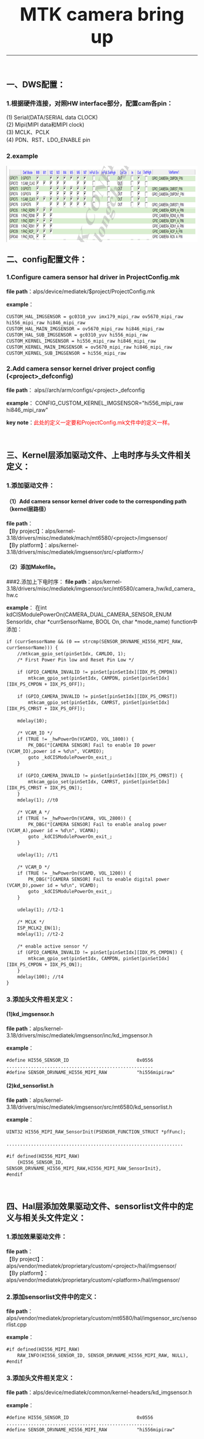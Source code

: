 # <center><font size=8>MTK camera bring up</font></center>
-----------------------------------------------------------------------------------
</br>

## 一、DWS配置：
### 1.根据硬件连接，对照HW interface部分，配置cam各pin：
(1) Serial(DATA/SERIAL data CLOCK) </br>
(2) Mipi(MIPI data和MIPI clock) </br>
(3) MCLK、PCLK </br>
(4) PDN、RST、LDO_ENABLE pin </br>

### 2.example
<img src="./dws.png" width = "" height = "200" alt="camera_dws" align=center />

</br>

## 二、config配置文件：
### 1.Configure camera sensor hal driver in ProjectConfig.mk
**file path**：alps/device/mediatek/$project/ProjectConfig.mk

**example**：

	CUSTOM_HAL_IMGSENSOR = gc0310_yuv imx179_mipi_raw ov5670_mipi_raw hi556_mipi_raw hi846_mipi_raw
	CUSTOM_HAL_MAIN_IMGSENSOR = ov5670_mipi_raw hi846_mipi_raw
	CUSTOM_HAL_SUB_IMGSENSOR = gc0310_yuv hi556_mipi_raw
	CUSTOM_KERNEL_IMGSENSOR = hi556_mipi_raw hi846_mipi_raw
	CUSTOM_KERNEL_MAIN_IMGSENSOR = ov5670_mipi_raw hi846_mipi_raw
	CUSTOM_KERNEL_SUB_IMGSENSOR = hi556_mipi_raw


### 2.Add camera sensor kernel driver project config (&lt;project>_defconfig)
**file path**： alps/<kernel>/arch/arm/configs/&lt;project>_defconfig

**example**：
	CONFIG_CUSTOM_KERNEL_IMGSENSOR="hi556_mipi_raw hi846_mipi_raw"

**key note**：<font color=#ff0000>此处的定义一定要和ProjectConfig.mk文件中的定义一样。</font>

</br>

## 三、Kernel层添加驱动文件、上电时序与头文件相关定义：
### 1.添加驱动文件：
#### （1）Add camera sensor kernel driver code to the corresponding path（kernel层路径）</br>
**file path**：</br>
【By project】：alps/kernel-3.18/drivers/misc/mediatek/mach/mt6580/&lt;project>/imgsensor/ </br>
【By platform】：alps/kernel-3.18/drivers/misc/mediatek/imgsensor/src/&lt;platform>/

#### （2）添加Makefile。

###2.添加上下电时序：
**file path**：alps/kernel-3.18/drivers/misc/mediatek/imgsensor/src/mt6580/camera_hw/kd_camera_hw.c

**example**：
在int kdCISModulePowerOn(CAMERA_DUAL_CAMERA_SENSOR_ENUM SensorIdx, char          	*currSensorName, BOOL On, char *mode_name) function中添加：

	if (currSensorName && (0 == strcmp(SENSOR_DRVNAME_HI556_MIPI_RAW, currSensorName))) {
		//mtkcam_gpio_set(pinSetIdx, CAMLDO, 1);
		/* First Power Pin low and Reset Pin Low */

		if (GPIO_CAMERA_INVALID != pinSet[pinSetIdx][IDX_PS_CMPDN])
			mtkcam_gpio_set(pinSetIdx, CAMPDN, pinSet[pinSetIdx][IDX_PS_CMPDN + IDX_PS_OFF]);

		if (GPIO_CAMERA_INVALID != pinSet[pinSetIdx][IDX_PS_CMRST])
			mtkcam_gpio_set(pinSetIdx, CAMRST, pinSet[pinSetIdx][IDX_PS_CMRST + IDX_PS_OFF]);

		mdelay(10);

		/* VCAM_IO */
		if (TRUE != _hwPowerOn(VCAMIO, VOL_1800)) {
			PK_DBG("[CAMERA SENSOR] Fail to enable IO power (VCAM_IO),power id = %d\n", VCAMIO);
			goto _kdCISModulePowerOn_exit_;
		}

		if (GPIO_CAMERA_INVALID != pinSet[pinSetIdx][IDX_PS_CMRST]) {
			mtkcam_gpio_set(pinSetIdx, CAMRST, pinSet[pinSetIdx][IDX_PS_CMRST + IDX_PS_ON]);
		}
        mdelay(1); //t0

		/* VCAM_A */
		if (TRUE != _hwPowerOn(VCAMA, VOL_2800)) {
			PK_DBG("[CAMERA SENSOR] Fail to enable analog power (VCAM_A),power id = %d\n", VCAMA);
			goto _kdCISModulePowerOn_exit_;
		}

        udelay(1); //t1

        /* VCAM_D */
		if (TRUE != _hwPowerOn(VCAMD, VOL_1200)) {
			PK_DBG("[CAMERA SENSOR] Fail to enable digital power (VCAM_D),power id = %d\n", VCAMD);
			goto _kdCISModulePowerOn_exit_;
		}

        udelay(1); //t2-1

        /* MCLK */
        ISP_MCLK2_EN(1);
        mdelay(1); //t2-2

		/* enable active sensor */
		if (GPIO_CAMERA_INVALID != pinSet[pinSetIdx][IDX_PS_CMPDN]) {
			mtkcam_gpio_set(pinSetIdx, CAMPDN, pinSet[pinSetIdx][IDX_PS_CMPDN + IDX_PS_ON]);
		}
        mdelay(100); //t4
	}

### 3.添加头文件相关定义：
#### (1)kd_imgsensor.h
**file path**：alps/kernel-3.18/drivers/misc/mediatek/imgsensor/inc/kd_imgsensor.h

**example**：

	#define HI556_SENSOR_ID                         0x0556
	......................................................
	#define SENSOR_DRVNAME_HI556_MIPI_RAW           "hi556mipiraw" 

#### (2)kd_sensorlist.h
**file path**：alps/kernel-3.18/drivers/misc/mediatek/imgsensor/src/mt6580/kd_sensorlist.h

**example**：

	UINT32 HI556_MIPI_RAW_SensorInit(PSENSOR_FUNCTION_STRUCT *pfFunc);
 
	.................................................................

	#if defined(HI556_MIPI_RAW)
		{HI556_SENSOR_ID, SENSOR_DRVNAME_HI556_MIPI_RAW,HI556_MIPI_RAW_SensorInit},
	#endif

</br>

## 四、Hal层添加效果驱动文件、sensorlist文件中的定义与相关头文件定义：
### 1.添加效果驱动文件：
**file path**：</br>
【By project】：alps/vendor/mediatek/proprietary/custom/&lt;project>/hal/imgsensor/ </br>
【By platform】：alps/vendor/mediatek/proprietary/custom/&lt;platform>/hal/imgsensor/

### 2.添加sensorlist文件中的定义：
**file path**：alps/vendor/mediatek/proprietary/custom/mt6580/hal/imgsensor_src/sensorlist.cpp

**example**：

	#if defined(HI556_MIPI_RAW)
    	RAW_INFO(HI556_SENSOR_ID, SENSOR_DRVNAME_HI556_MIPI_RAW, NULL), 
	#endif

### 3.添加头文件相关定义：
**file path**：alps/device/mediatek/common/kernel-headers/kd_imgsensor.h

**example**：

	#define HI556_SENSOR_ID                         0x0556
	......................................................
	#define SENSOR_DRVNAME_HI556_MIPI_RAW           "hi556mipiraw"